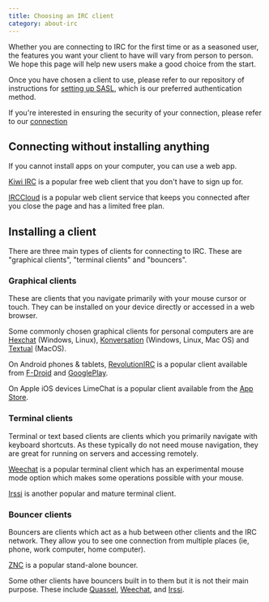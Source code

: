 ```yaml
---
title: Choosing an IRC client
category: about-irc
---
```


Whether you are connecting to IRC for the first time or as a seasoned user,
the features you want your client to have will vary from person to person.
We hope this page will help new users make a good choice from the start.

Once you have chosen a client to use, please refer to our repository of
instructions for [setting up SASL](/guides/sasl), which is our preferred
authentication method.

If you're interested in ensuring the security of your connection, please
refer to our [connection](/guides/connect)

## Connecting without installing anything

If you cannot install apps on your computer, you can use a web app.

[Kiwi IRC](https://kiwiirc.com) is a popular free web client that you don't
have to sign up for.

[IRCCloud](https://irccloud.com) is a popular web client service that keeps
you connected after you close the page and has a limited free plan.

## Installing a client

There are three main types of clients for connecting to IRC. These are
"graphical clients", "terminal clients" and "bouncers".

### Graphical clients

These are clients that you navigate primarily with your mouse cursor or touch.
They can be installed on your device directly or accessed in a web browser.

Some commonly chosen graphical clients for personal computers are are
[Hexchat](https://hexchat.github.io/) (Windows, Linux),
[Konversation](https://konversation.kde.org/) (Windows, Linux, Mac OS) and
[Textual](https://www.codeux.com/textual/) (MacOS).

On Android phones & tablets,
[RevolutionIRC](https://github.com/MCMrARM/revolution-irc) is a popular client
available from [F-Droid](https://f-droid.org/packages/io.mrarm.irc/) and
[GooglePlay](https://play.google.com/store/apps/details?id=io.mrarm.irc).

On Apple iOS devices LimeChat is a popular client available from the
[App Store](https://apps.apple.com/ch/app/limechat-irc-client/id298766460).

### Terminal clients

Terminal or text based clients are clients which you primarily navigate with
keyboard shortcuts. As these typically do not need mouse navigation, they are
great for running on servers and accessing remotely.

[Weechat](https://weechat.org/) is a popular terminal client which has an
experimental mouse mode option which makes some operations possible with your
mouse.

[Irssi](https://irssi.org/) is another popular and mature terminal client.

### Bouncer clients

Bouncers are clients which act as a hub between other clients and the IRC
network. They allow you to see one connection from multiple places
(ie, phone, work computer, home computer).

[ZNC](https://znc.in) is a popular stand-alone bouncer.

Some other clients have bouncers built in to them but it is not their main
purpose. These include [Quassel](https://quassel-irc.org/),
[Weechat](https://weechat.org/), and [Irssi](https://irssi.org/).
